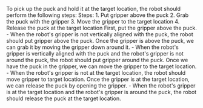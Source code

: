 To pick up the puck and hold it at the target location, the robot should perform the following steps:
    Steps:  1. Put gripper above the puck  2. Grab the puck with the gripper  3. Move the gripper to the target location  4. Release the puck at the target location
    First, put the gripper above the puck.
    - When the robot's gripper is not vertically aligned with the puck, the robot should put gripper above the puck.
    Once the gripper is above the puck, we can grab it by moving the gripper down around it.
    - When the robot's gripper is vertically aligned with the puck and the robot's gripper is not around the puck, the robot should put gripper around the puck.
    Once we have the puck in the gripper, we can move the gripper to the target location.
    - When the robot's gripper is not at the target location, the robot should move gripper to target location.
    Once the gripper is at the target location, we can release the puck by opening the gripper.
    - When the robot's gripper is at the target location and the robot's gripper is around the puck, the robot should release the puck at the target location.